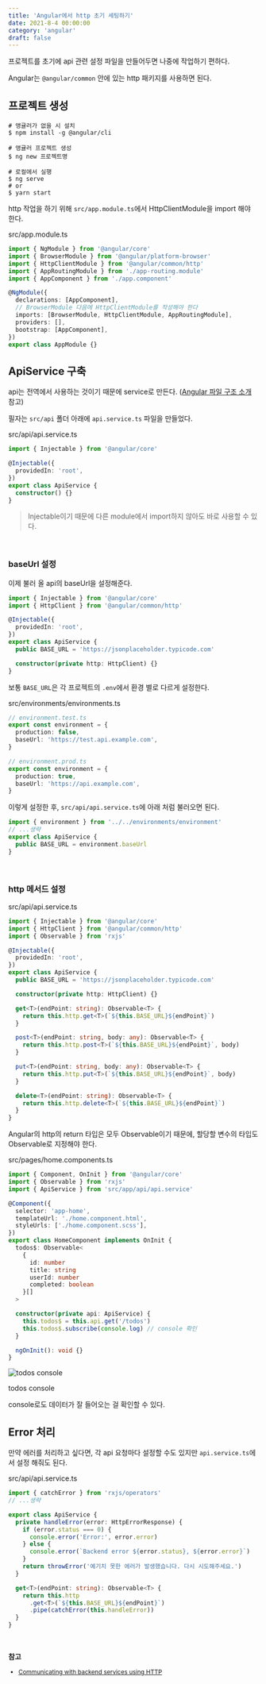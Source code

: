 ```yaml
---
title: 'Angular에서 http 초기 세팅하기'
date: 2021-8-4 00:00:00
category: 'angular'
draft: false
---
```


프로젝트를 초기에 api 관련 설정 파일을 만들어두면 나중에 작업하기 편하다.

Angular는 `@angular/common` 안에 있는 http 패키지를 사용하면 된다.

## 프로젝트 생성

```shell
# 앵귤러가 없을 시 설치
$ npm install -g @angular/cli

# 앵귤러 프로젝트 생성
$ ng new 프로젝트명

# 로컬에서 실행
$ ng serve
# or
$ yarn start
```

http 작업을 하기 위해 `src/app.module.ts`에서 <span class="variable">HttpClientModule</span>을 import 해야 한다.

<span class="file-location">src/app.module.ts</span>

```ts
import { NgModule } from '@angular/core'
import { BrowserModule } from '@angular/platform-browser'
import { HttpClientModule } from '@angular/common/http'
import { AppRoutingModule } from './app-routing.module'
import { AppComponent } from './app.component'

@NgModule({
  declarations: [AppComponent],
  // BrowserModule 다음에 HttpClientModule를 작성해야 한다
  imports: [BrowserModule, HttpClientModule, AppRoutingModule],
  providers: [],
  bootstrap: [AppComponent],
})
export class AppModule {}
```

## ApiService 구축

api는 전역에서 사용하는 것이기 때문에 service로 만든다. (<a class="post-link" href="https://www.howdy-mj.me/angular/angular-structure/#angular-%EA%B5%AC%EC%A1%B0" target="_blank">Angular 파일 구조 소개</a> 참고)

필자는 `src/api` 폴더 아래에 `api.service.ts` 파일을 만들었다.

<span class="file-location">src/api/api.service.ts</span>

```ts
import { Injectable } from '@angular/core'

@Injectable({
  providedIn: 'root',
})
export class ApiService {
  constructor() {}
}
```

> <span class="variable">Injectable</span>이기 때문에 다른 module에서 import하지 않아도 바로 사용할 수 있다.

<br />

### baseUrl 설정

이제 불러 올 api의 baseUrl을 설정해준다.

```ts
import { Injectable } from '@angular/core'
import { HttpClient } from '@angular/common/http'

@Injectable({
  providedIn: 'root',
})
export class ApiService {
  public BASE_URL = 'https://jsonplaceholder.typicode.com'

  constructor(private http: HttpClient) {}
}
```

보통 `BASE_URL`은 각 프로젝트의 `.env`에서 환경 별로 다르게 설정한다.

<span class="file-location">src/environments/environments.ts</span>

```ts
// environment.test.ts
export const environment = {
  production: false,
  baseUrl: 'https://test.api.example.com',
}

// environment.prod.ts
export const environment = {
  production: true,
  baseUrl: 'https://api.example.com',
}
```

이렇게 설정한 후, `src/api/api.service.ts`에 아래 처럼 불러오면 된다.

```ts
import { environment } from '../../environments/environment'
// ...생략
export class ApiService {
  public BASE_URL = environment.baseUrl
}
```

<br />

### http 메서드 설정

<span class="file-location">src/api/api.service.ts</span>

```ts
import { Injectable } from '@angular/core'
import { HttpClient } from '@angular/common/http'
import { Observable } from 'rxjs'

@Injectable({
  providedIn: 'root',
})
export class ApiService {
  public BASE_URL = 'https://jsonplaceholder.typicode.com'

  constructor(private http: HttpClient) {}

  get<T>(endPoint: string): Observable<T> {
    return this.http.get<T>(`${this.BASE_URL}${endPoint}`)
  }

  post<T>(endPoint: string, body: any): Observable<T> {
    return this.http.post<T>(`${this.BASE_URL}${endPoint}`, body)
  }

  put<T>(endPoint: string, body: any): Observable<T> {
    return this.http.put<T>(`${this.BASE_URL}${endPoint}`, body)
  }

  delete<T>(endPoint: string): Observable<T> {
    return this.http.delete<T>(`${this.BASE_URL}${endPoint}`)
  }
}
```

Angular의 http의 return 타입은 모두 <span class="return">Observable</span>이기 때문에, 할당할 변수의 타입도 Observable로 지정해야 한다.

<span class="file-location">src/pages/home.components.ts</span>

```ts
import { Component, OnInit } from '@angular/core'
import { Observable } from 'rxjs'
import { ApiService } from 'src/app/api/api.service'

@Component({
  selector: 'app-home',
  templateUrl: './home.component.html',
  styleUrls: ['./home.component.scss'],
})
export class HomeComponent implements OnInit {
  todos$: Observable<
    {
      id: number
      title: string
      userId: number
      completed: boolean
    }[]
  >

  constructor(private api: ApiService) {
    this.todos$ = this.api.get('/todos')
    this.todos$.subscribe(console.log) // console 확인
  }

  ngOnInit(): void {}
}
```

<div class="img-div">
  <img src="./images/http-setting/todos-console.png" alt="todos console">
  <p>todos console</p>
</div>

console로도 데이터가 잘 들어오는 걸 확인할 수 있다.

## Error 처리

만약 에러를 처리하고 싶다면, 각 api 요청마다 설정할 수도 있지만 `api.service.ts`에서 설정 해줘도 된다.

<span class="file-location">src/api/api.service.ts</span>

```ts
import { catchError } from 'rxjs/operators'
// ...생략

export class ApiService {
  private handleError(error: HttpErrorResponse) {
    if (error.status === 0) {
      console.error('Error:', error.error)
    } else {
      console.error(`Backend error ${error.status}, ${error.error}`)
    }
    return throwError('예기치 못한 에러가 발생했습니다. 다시 시도해주세요.')
  }

  get<T>(endPoint: string): Observable<T> {
    return this.http
      .get<T>(`${this.BASE_URL}${endPoint}`)
      .pipe(catchError(this.handleError))
  }
}
```

<br />

**참고**

<div style="font-size: 12px;">

- <a href="https://angular.io/guide/http#requesting-data-from-a-server" target="_blank">Communicating with backend services using HTTP</a>

</div>
